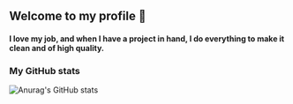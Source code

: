 ## Welcome to my profile 👋

<!--
**SamirTouira/SamirTouira** is a ✨ _special_ ✨ repository because its `README.md` (this file) appears on your GitHub profile.

Here are some ideas to get you started:

- 🔭 I’m currently working on ...
- 🌱 I’m currently learning ...
- 👯 I’m looking to collaborate on ...
- 🤔 I’m looking for help with ...
- 💬 Ask me about ...
- 📫 How to reach me: ...
- 😄 Pronouns: ...
- ⚡ Fun fact: ...
-->

#### I love my job, and when I have a project in hand, I do everything to make it clean and of high quality.

### My GitHub stats

![Anurag's GitHub stats](https://github-readme-stats.vercel.app/api?username=SamirTouira&theme=dracula&show_icons=true)
